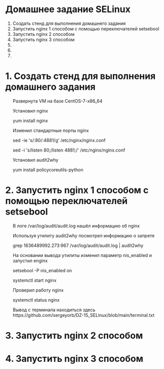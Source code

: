 # Домашнее задание SELinux
<ol> 
  <li> Создать стенд для выполнения домашнего задания
  <li> Запустить nginx 1 способом c помощью переключателей setsebool
  <li> Запустить nginx 2 способом
  <li> Запустить nginx 3 способом
  <li> 
  <li> 
  <li> 
</ol>  

# 1. Создать стенд для выполнения домашнего задания
<ul>
  <p> Развернута VM на базе CentOS-7-x86_64
  <p> Установил nginx 
  <p> yum install nginx
  <p> Изменил стандартные порты nginx 
  <p> sed -ie 's/:80/:4881/g' /etc/nginx/nginx.conf 
  <p> sed -i 's/listen 80;/listen 4881;/' /etc/nginx/nginx.conf  
  <p> Установил audit2why
  <p> yum install policycoreutils-python
</ul>

# 2. Запустить nginx 1 способом c помощью переключателей setsebool
<ul> 
  <p> В логе /var/log/audit/audit.log нашёл информацию об nginx
  <p> Используя утилиту audit2why посмотрел информацию о запрете
  <p> grep 1636489992.273:967 /var/log/audit/audit.log | audit2why
  <p> На основании вывода утилиты изменил параметр nis_enabled и запустил enginx
  <p> setsebool -P nis_enabled on
  <p> systemctl start nginx
  <p> Проверил работу nginx
  <p> systemctl status nginx
  <p> Вывод с терминала находиться здесь https://github.com/sergeyorb/DZ-15_SELinux/blob/main/terminal.txt  
</ul>

# 3. Запустить nginx 2 способом
<ul>
  <p>
</ul>

# 4. Запустить nginx 3 способом
<ul>
  <p>
</ul>
